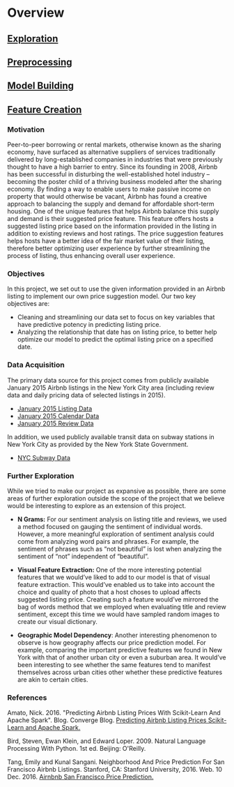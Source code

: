 # Overview
## [Exploration](/exploration/exploration.md)
## [Preprocessing](/preprocessing/cleaning.md)
## [Model Building](/model/model.md)
## [Feature Creation](/feature_building/features.md)

### Motivation
<p>Peer-to-peer borrowing or rental markets, otherwise known as the sharing economy, have surfaced as alternative suppliers of services traditionally delivered by long-established companies in industries that were previously thought to have a high barrier to entry. Since its founding in 2008, Airbnb has been successful in disturbing the well-established hotel industry – becoming the poster child of a thriving business modeled after the sharing economy. By finding a way to enable users to make passive income on property that would otherwise be vacant, Airbnb has found a creative approach to balancing the supply and demand for affordable short-term housing. One of the unique features that helps Airbnb balance this supply and demand is their suggested price feature. This feature offers hosts a suggested listing price based on the information provided in the listing in addition to existing reviews and host ratings. The price suggestion features helps hosts have a better idea of the fair market value of their listing, therefore better optimizing user experience by further streamlining the process of listing, thus enhancing overall user experience.</p>

### Objectives
<p>In this project, we set out to use the given information provided in an Airbnb listing to implement our own price suggestion model. Our two key objectives are:</p>

* Cleaning and streamlining our data set to focus on key variables that have predictive potency in predicting listing price.
* Analyzing the relationship that date has on listing price, to better help optimize our model to predict the optimal listing price on a specified date.

### Data Acquisition
<p>The primary data source for this project comes from publicly available January 2015 Airbnb listings in the New York City area (including review data and daily pricing data of selected listings in 2015).</p>

* [January 2015 Listing Data](http://data.beta.nyc/dataset/inside-airbnb-data/resource/9d64399b-36d6-40a9-b0bb-f26ae0d9c53f)
* [January 2015 Calendar Data](http://data.beta.nyc/dataset/inside-airbnb-data/resource/ce0cbf46-83f9-414a-8a1d-7fd5321d83ca)
* [January 2015 Review Data](http://data.beta.nyc/dataset/inside-airbnb-data/resource/8115833e-8a0e-4af6-8aed-4d96a0ae0b73)

<p>In addition, we used publicly available transit data on subway stations in New York City as provided by the New York State Government.</p>

* [NYC Subway Data](https://data.ny.gov/Transportation/NYC-Transit-Subway-Entrance-And-Exit-Data/i9wp-a4ja/data)

### Further Exploration
<p>While we tried to make our project as expansive as possible, there are some areas of further exploration outside the scope of the project that we believe would be interesting to explore as an extension of this project.</p>

* **N Grams:** For our sentiment analysis on listing title and reviews, we used a method focused on gauging the sentiment of individual words. However, a more meaningful exploration of sentiment analysis could come from analyzing word pairs and phrases. For example, the sentiment of phrases such as “not beautiful” is lost when analyzing the sentiment of “not” independent of “beautiful”.

* **Visual Feature Extraction:** One of the more interesting potential features that we would’ve liked to add to our model is that of visual feature extraction. This would’ve enabled us to take into account the choice and quality of photo that a host choses to upload affects suggested listing price. Creating such a feature would’ve mirrored the bag of words method that we employed when evaluating title and review sentiment, except this time we would have sampled random images to create our visual dictionary.

* **Geographic Model Dependency**: Another interesting phenomenon to observe is how geography affects our price prediction model. For example, comparing the important predictive features we found in New York with that of another urban city or even a suburban area. It would’ve been interesting to see whether the same features tend to manifest themselves across urban cities other whether these predictive features are akin to certain cities.

### References

Amato, Nick. 2016. "Predicting Airbnb Listing Prices With Scikit-Learn And Apache Spark". Blog. Converge Blog. [Predicting Airbnb Listing Prices Scikit-Learn and Apache Spark.](https://www.mapr.com/blog/predicting-airbnb-listing-prices-scikit-learn-and-apache-spark)

Bird, Steven, Ewan Klein, and Edward Loper. 2009. Natural Language Processing With Python. 1st ed. Beijing: O'Reilly.

Tang, Emily and Kunal Sangani. Neighborhood And Price Prediction For San Francisco Airbnb Listings. Stanford, CA: Stanford University, 2016. Web. 10 Dec. 2016. [Airnbnb San Francisco Price Prediction.](http://cs229.stanford.edu/proj2015/236_report.pdf)
